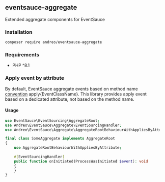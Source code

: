## eventsauce-aggregate

Extended aggregate components for EventSauce


### Installation

```bash
composer require andreo/eventsauce-aggregate
```
### Requirements

- PHP ^8.1

### Apply event by attribute

By default, EventSauce aggregate events based on method name
[convention](https://eventsauce.io/docs/event-sourcing/create-an-aggregate-root/)
apply{EventClassName}.
This library provides apply event based on
a dedicated attribute, not based on the method name.

#### Usage

```php
use EventSauce\EventSourcing\AggregateRoot;
use Andreo\EventSauce\Aggregate\EventSourcingHandler;
use Andreo\EventSauce\Aggregate\AggregateRootBehaviourWithAppliesByAttribute;

final class SomeAggregate implements AggregateRoot
{
    use AggregateRootBehaviourWithAppliesByAttribute;
    
    #[EventSourcingHandler]
    public function onInitiated(ProcessWasInitiated $event): void
    {
    }
}
```